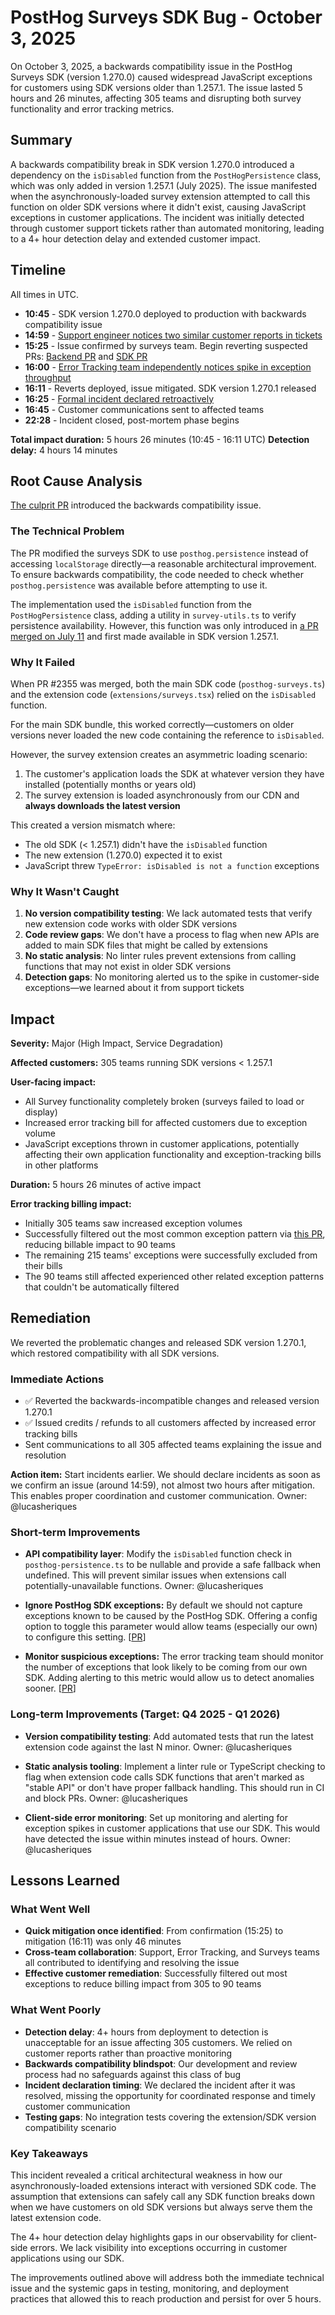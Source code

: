 # PostHog Surveys SDK Bug - October 3, 2025

On October 3, 2025, a backwards compatibility issue in the PostHog Surveys SDK (version 1.270.0) caused widespread JavaScript exceptions for customers using SDK versions older than 1.257.1. The issue lasted 5 hours and 26 minutes, affecting 305 teams and disrupting both survey functionality and error tracking metrics.

## Summary

A backwards compatibility break in SDK version 1.270.0 introduced a dependency on the `isDisabled` function from the `PostHogPersistence` class, which was only added in version 1.257.1 (July 2025). The issue manifested when the asynchronously-loaded survey extension attempted to call this function on older SDK versions where it didn't exist, causing JavaScript exceptions in customer applications. The incident was initially detected through customer support tickets rather than automated monitoring, leading to a 4+ hour detection delay and extended customer impact.

## Timeline

All times in UTC.

- **10:45** - SDK version 1.270.0 deployed to production with backwards compatibility issue
- **14:59** - [Support engineer notices two similar customer reports in tickets](https://posthog.slack.com/archives/C075D3C5HST/p1759503579040139)
- **15:25** - Issue confirmed by surveys team. Begin reverting suspected PRs: [Backend PR](https://github.com/PostHog/posthog/pull/39108/files) and [SDK PR](https://github.com/PostHog/posthog-js/pull/2397)
- **16:00** - [Error Tracking team independently notices spike in exception throughput](https://posthog.slack.com/archives/C087FAT5FK5/p1759507228619759)
- **16:11** - Reverts deployed, issue mitigated. SDK version 1.270.1 released
- **16:25** - [Formal incident declared retroactively](https://posthog.slack.com/archives/C09JR5WV0JG/p1759508704952599)
- **16:45** - Customer communications sent to affected teams
- **22:28** - Incident closed, post-mortem phase begins

**Total impact duration:** 5 hours 26 minutes (10:45 - 16:11 UTC)
**Detection delay:** 4 hours 14 minutes

## Root Cause Analysis

[The culprit PR](https://github.com/PostHog/posthog-js/pull/2355) introduced the backwards compatibility issue.

### The Technical Problem

The PR modified the surveys SDK to use `posthog.persistence` instead of accessing `localStorage` directly—a reasonable architectural improvement. To ensure backwards compatibility, the code needed to check whether `posthog.persistence` was available before attempting to use it.

The implementation used the `isDisabled` function from the `PostHogPersistence` class, adding a utility in `survey-utils.ts` to verify persistence availability. However, this function was only introduced in [a PR merged on July 11](https://github.com/PostHog/posthog-js/pull/2082) and first made available in SDK version 1.257.1.

### Why It Failed

When PR #2355 was merged, both the main SDK code (`posthog-surveys.ts`) and the extension code (`extensions/surveys.tsx`) relied on the `isDisabled` function.

For the main SDK bundle, this worked correctly—customers on older versions never loaded the new code containing the reference to `isDisabled`.

However, the survey extension creates an asymmetric loading scenario:

1. The customer's application loads the SDK at whatever version they have installed (potentially months or years old)
2. The survey extension is loaded asynchronously from our CDN and **always downloads the latest version**

This created a version mismatch where:

- The old SDK (< 1.257.1) didn't have the `isDisabled` function
- The new extension (1.270.0) expected it to exist
- JavaScript threw `TypeError: isDisabled is not a function` exceptions

### Why It Wasn't Caught

1. **No version compatibility testing**: We lack automated tests that verify new extension code works with older SDK versions
2. **Code review gaps**: We don't have a process to flag when new APIs are added to main SDK files that might be called by extensions
3. **No static analysis**: No linter rules prevent extensions from calling functions that may not exist in older SDK versions
4. **Detection gaps**: No monitoring alerted us to the spike in customer-side exceptions—we learned about it from support tickets

## Impact

**Severity:** Major (High Impact, Service Degradation)

**Affected customers:** 305 teams running SDK versions < 1.257.1

**User-facing impact:**

- All Survey functionality completely broken (surveys failed to load or display)
- Increased error tracking bill for affected customers due to exception volume
- JavaScript exceptions thrown in customer applications, potentially affecting their own application functionality and exception-tracking bills in other platforms

**Duration:** 5 hours 26 minutes of active impact

**Error tracking billing impact:**

- Initially 305 teams saw increased exception volumes
- Successfully filtered out the most common exception pattern via [this PR](https://github.com/PostHog/posthog/pull/39126), reducing billable impact to 90 teams
- The remaining 215 teams' exceptions were successfully excluded from their bills
- The 90 teams still affected experienced other related exception patterns that couldn't be automatically filtered

## Remediation

We reverted the problematic changes and released SDK version 1.270.1, which restored compatibility with all SDK versions.

### Immediate Actions

- ✅ Reverted the backwards-incompatible changes and released version 1.270.1
- ✅ Issued credits / refunds to all customers affected by increased error tracking bills
- Sent communications to all 305 affected teams explaining the issue and resolution

**Action item:** Start incidents earlier. We should declare incidents as soon as we confirm an issue (around 14:59), not almost two hours after mitigation. This enables proper coordination and customer communication. Owner: @lucasheriques

### Short-term Improvements

- **API compatibility layer**: Modify the `isDisabled` function check in `posthog-persistence.ts` to be nullable and provide a safe fallback when undefined. This will prevent similar issues when extensions call potentially-unavailable functions. Owner: @lucasheriques

- **Ignore PostHog SDK exceptions:** By default we should not capture exceptions known to be caused by the PostHog SDK. Offering a config option to toggle this parameter would allow teams (especially our own) to configure this setting. [[PR](https://github.com/PostHog/posthog-js/pull/2430)]

- **Monitor suspicious exceptions:** The error tracking team should monitor the number of exceptions that look likely to be coming from our own SDK. Adding alerting to this metric would allow us to detect anomalies sooner. [[PR](https://github.com/PostHog/posthog/pull/39377)]

### Long-term Improvements (Target: Q4 2025 - Q1 2026)

- **Version compatibility testing**: Add automated tests that run the latest extension code against the last N minor. Owner: @lucasheriques

- **Static analysis tooling**: Implement a linter rule or TypeScript checking to flag when extension code calls SDK functions that aren't marked as "stable API" or don't have proper fallback handling. This should run in CI and block PRs. Owner: @lucasheriques

- **Client-side error monitoring**: Set up monitoring and alerting for exception spikes in customer applications that use our SDK. This would have detected the issue within minutes instead of hours. Owner: @lucasheriques

## Lessons Learned

### What Went Well

- **Quick mitigation once identified**: From confirmation (15:25) to mitigation (16:11) was only 46 minutes
- **Cross-team collaboration**: Support, Error Tracking, and Surveys teams all contributed to identifying and resolving the issue
- **Effective customer remediation**: Successfully filtered out most exceptions to reduce billing impact from 305 to 90 teams

### What Went Poorly

- **Detection delay**: 4+ hours from deployment to detection is unacceptable for an issue affecting 305 customers. We relied on customer reports rather than proactive monitoring
- **Backwards compatibility blindspot**: Our development and review process had no safeguards against this class of bug
- **Incident declaration timing**: We declared the incident after it was resolved, missing the opportunity for coordinated response and timely customer communication
- **Testing gaps**: No integration tests covering the extension/SDK version compatibility scenario

### Key Takeaways

This incident revealed a critical architectural weakness in how our asynchronously-loaded extensions interact with versioned SDK code. The assumption that extensions can safely call any SDK function breaks down when we have customers on old SDK versions but always serve them the latest extension code.

The 4+ hour detection delay highlights gaps in our observability for client-side errors. We lack visibility into exceptions occurring in customer applications using our SDK.

The improvements outlined above will address both the immediate technical issue and the systemic gaps in testing, monitoring, and deployment practices that allowed this to reach production and persist for over 5 hours.

